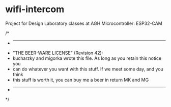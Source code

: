 # wifi-intercom
Project for Design Laboratory classes at AGH
Microcontroller: ESP32-CAM

/*
 * ----------------------------------------------------------------------------
 * "THE BEER-WARE LICENSE" (Revision 42):
 * kucharzky and migorka wrote this file. As long as you retain this notice you
 * can do whatever you want with this stuff. If we meet some day, and you think
 * this stuff is worth it, you can buy me a beer in return MK and MG
 * ----------------------------------------------------------------------------
 */
